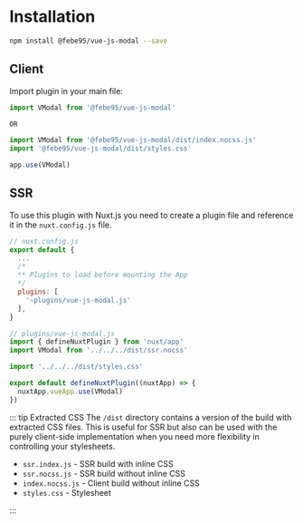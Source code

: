# Installation

```bash
npm install @febe95/vue-js-modal --save
```

## Client

Import plugin in your main file:

```js
import VModal from '@febe95/vue-js-modal'

OR

import VModal from '@febe95/vue-js-modal/dist/index.nocss.js'
import '@febe95/vue-js-modal/dist/styles.css'
```

```js
app.use(VModal)
```

## SSR

To use this plugin with Nuxt.js you need to create a plugin file and reference it in the `nuxt.config.js` file.

```js
// nuxt.config.js
export default {
  ...
  /*
  ** Plugins to load before mounting the App
  */
  plugins: [
    '~plugins/vue-js-modal.js'
  ],
}
```

```js
// plugins/vue-js-modal.js
import { defineNuxtPlugin } from 'nuxt/app'
import VModal from '../../../dist/ssr.nocss'

import '../../../dist/styles.css'

export default defineNuxtPlugin((nuxtApp) => {
  nuxtApp.vueApp.use(VModal)
})
```

::: tip Extracted CSS
The `/dist` directory contains a version of the build with extracted CSS files. This is useful for SSR but also can be used with the purely client-side implementation when you need more flexibility in controlling your stylesheets.

- `ssr.index.js` - SSR build with inline CSS
- `ssr.nocss.js` - SSR build without inline CSS
- `index.nocss.js` - Client build without inline CSS
- `styles.css` - Stylesheet

:::
